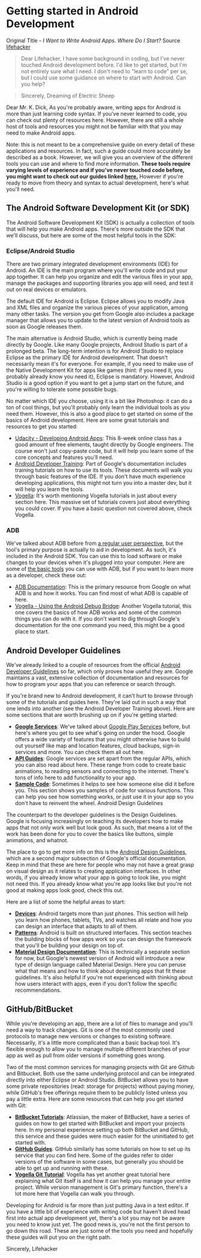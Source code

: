 # Getting started in Android Development 

Original Title - *I Want to Write Android Apps. Where Do I Start?*
Source [lifehacker](http://lifehacker.com/i-want-to-write-android-apps-where-do-i-start-1643818268)

> Dear Lifehacker,
> I have some background in coding, but I've never touched Android development before. I'd like to get started, but I'm not entirely sure what I need. I don't need to "learn to code" per se, but I could use some guidance on where to start with Android. Can you help?

> Sincerely,
> Dreaming of Electric Sheep

Dear Mr. K. Dick,
As you're probably aware, writing apps for Android is more than just learning code syntax. If you've never learned to code, you can check out plenty of resources here. However, there are still a whole host of tools and resources you might not be familiar with that you may need to make Android apps.


Note: this is not meant to be a comprehensive guide on every detail of these applications and resources. In fact, such a guide could more accurately be described as a book. However, we will give you an overview of the different tools you can use and where to find more information. **These tools require varying levels of experience and if you've never touched code before, you might want to check out our guides linked [here.](http://lifehacker.com/the-best-resources-to-learn-to-code-1517844722)** However if you're ready to move from theory and syntax to actual development, here's what you'll need.

## The Android Software Development Kit (or SDK)

The Android Software Development Kit (SDK) is actually a collection of tools that will help you make Android apps. There's more outside the SDK that we'll discuss, but here are some of the most helpful tools in the SDK:

### Eclipse/Android Studio



There are two primary integrated development environments (IDE) for Android. An IDE is the main program where you'll write code and put your app together. It can help you organize and edit the various files in your app, manage the packages and supporting libraries you app will need, and test it out on real devices or emulators.

The default IDE for Android is Eclipse. Eclipse allows you to modify Java and XML files and organize the various pieces of your application, among many other tasks. The version you get from Google also includes a package manager that allows you to update to the latest version of Android tools as soon as Google releases them.

The main alternative is Android Studio, which is currently being made directly by Google. Like many Google projects, Android Studio is part of a prolonged beta. The long-term intention is for Android Studio to replace Eclipse as the primary IDE for Android development. That doesn't necessarily mean it's for everyone. For example, if you need to make use of the Native Development Kit for apps like games (hint: if you need it, you probably already know you need it), Eclipse is mandatory. However, Android Studio is a good option if you want to get a jump start on the future, and you're willing to tolerate some possible bugs.

No matter which IDE you choose, using it is a bit like Photoshop: it can do a ton of cool things, but you'll probably only learn the individual tools as you need them. However, this is also a good place to get started on some of the basics of Android development. Here are some great tutorials and resources to get you started:

* [Udacity - Developing Android Apps](https://www.udacity.com/course/ud853): This 8-week online class has a good amount of free elements, taught directly by Google engineers. The course won't just copy-paste code, but it will help you learn some of the core concepts and features you'll need.
* [Android Developer Training](https://developer.android.com/training/index.html): Part of Google's documentation includes training tutorials on how to use its tools. These documents will walk you through basic features of the IDE. If you don't have much experience developing applications, this might not turn you into a master dev, but it will help you learn the tools.
* [Vogella](http://www.vogella.com/tutorials/Android/article.html): It's worth mentioning Vogella tutorials in just about every section here. This massive set of tutorials covers just about everything you could cover. If you have a basic question not covered above, check Vogella.

### ADB

We've talked about ADB before from [a regular user perspective](http://lifehacker.com/the-easiest-way-to-install-androids-adb-and-fastboot-to-1586992378), but the tool's primary purpose is actually to aid in development. As such, it's included in the Android SDK. You can use this to load software or make changes to your devices when it's plugged into your computer. Here are some of [the basic tools](http://lifehacker.com/the-most-useful-things-you-can-do-with-adb-and-fastboot-1590337225) you can use with ADB, but if you want to learn more as a developer, check these out:

* [ADB Documentation](http://developer.android.com/tools/help/adb.html): This is the primary resource from Google on what ADB is and how it works. You can find most of what ADB is capable of here.
* [Vogella - Using the Android Debug Bridge](http://www.vogella.com/tutorials/AndroidCommandLine/article.html): Another Vogella tutorial, this one covers the basics of how ADB works and some of the common things you can do with it. If you don't want to dig through Google's documentation for the one command you need, this might be a good place to start.

## Android Developer Guidelines

We've already linked to a couple of resources from the official [Android Developer Guidelines](https://developer.android.com/develop/index.html) so far, which only proves how useful they are. Google maintains a vast, extensive collection of documentation and resources for how to program your apps that you can reference or search through.

If you're brand new to Android development, it can't hurt to browse through some of the tutorials and guides here. They're laid out in such a way that one lends into another (see the Android Developer Training above). Here are some sections that are worth brushing up on if you're getting started:

* [**Google Services**](https://developer.android.com/google/index.html): We've talked about [Google Play Services](http://lifehacker.com/why-google-play-services-are-now-more-important-than-an-975970197) before, but here's where you get to see what's going on under the hood. Google offers a wide variety of features that you might otherwise have to build out yourself like map and location features, cloud backups, sign-in services and more. You can check them all out here.
* [**API Guides**](https://developer.android.com/guide/index.html): Google services are set apart from the regular APIs, which you can also read about here. These range from code to create basic animations, to reading sensors and connecting to the internet. There's tons of info here to add functionality to your app.
* [**Sample Code**](https://developer.android.com/samples/index.html): Sometimes it helps to see how someone else did it before you. This section shows you samples of code for various functions. This can help you see how something works, or just use it in your app so you don't have to reinvent the wheel.
Android Design Guidelines

The counterpart to the developer guidelines is the Design Guidelines. Google is focusing increasingly on teaching its developers how to make apps that not only work well but look good. As such, that means a lot of the work has been done for you to cover the basics like buttons, simple animations, and whatnot.

The place to go to get more info on this is the [Android Design Guidelines](https://developer.android.com/design/index.html), which are a second major subsection of Google's official documentation. Keep in mind that these are here for people who may not have a great grasp on visual design as it relates to creating application interfaces. In other words, if you already know what your app is going to look like, you might not need this. If you already know what you're app looks like but you're not good at making apps look good, check this out.

Here are a list of some the helpful areas to start:

* [**Devices**](https://developer.android.com/design/devices.html): Android targets more than just phones. This section will help you learn how phones, tablets, TVs, and watches all relate and how you can design an interface that adapts to all of them.
* [**Patterns**](https://developer.android.com/design/patterns/index.html): Android is built on structured interfaces. This section teaches the building blocks of how apps work so you can design the framework that you'll be building your design on top of.
* [**Material Design Documentation**](https://www.google.com/design/spec/material-design/introduction.html): This is technically a separate section for now, but Google's newest version of Android will introduce a new type of design language called Material Design. Here you can peruse what that means and how to think about designing apps that fit these guidelines. It's also helpful if you're not experienced with thinking about how users interact with apps, even if you don't follow the specific recommendations.

## GitHub/BitBucket

While you're developing an app, there are a lot of files to manage and you'll need a way to track changes. Git is one of the most commonly used protocols to manage new versions or changes to existing software. Necessarily, it's a little more complicated than a basic backup tool. It's flexible enough to allow you to manage multiple different branches of your app as well as pull from older versions if something goes wrong.

Two of the most common services for managing projects with Git are Github and Bitbucket. Both use the same underlying protocol and can be integrated directly into either Eclipse or Android Studio. BitBucket allows you to have some private repositories (read: storage for projects) without paying money, while GitHub's free offerings require them to be publicly listed unless you pay a little extra. Here are some resources that can help you get started with Git:

* [**BitBucket Tutorials**](https://www.atlassian.com/git/tutorials/): Atlassian, the maker of BitBucket, have a series of guides on how to get started with BitBucket and import your projects here. In my personal experience setting up both BitBucket and GitHub, this service and these guides were much easier for the uninitiated to get started with.
* [**GitHub Guides**](https://guides.github.com/): GitHub similarly has some tutorials on how to set up its service that you can find here. Some of the guides refer to older versions of the software in some cases, but generally you should be able to get up and running with these.
* [**Vogella Git Tutorial**](http://www.vogella.com/tutorials/Git/article.html): Vogella has yet another great tutorial here explaining what Git itself is and how it can help you manage your entire project. While version management is Git's primary function, there's a lot more here that Vogella can walk you through.

Developing for Android is far more than just putting Java in a text editor. If you have a little bit of experience with writing code but haven't dived head first into actual app development yet, there's a lot you may not be aware you need to know just yet. The good news is, you're not the first person to go down this road. These are just some of the tools you need and hopefully these guides will put you on the right path.

Sincerely,
Lifehacker